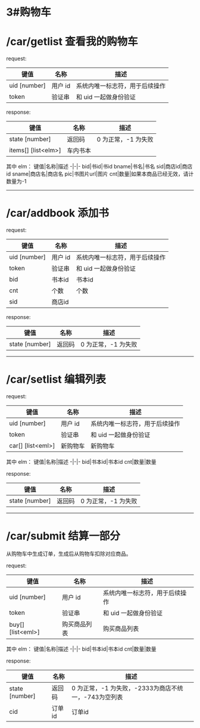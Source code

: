 # 3#购物车
# /car/getlist 查看我的购物车

request:

键值|名称|描述
-|-|-
uid [number]|用户 id|系统内唯一标志符，用于后续操作
token|验证串|和 uid 一起做身份验证

response:

键值|名称|描述
-|-|-
state [number]|返回码|0 为正常，-1 为失败
items[] [list\<elm\>]|车内书本|

其中 elm：
键值|名称|描述
-|-|-
bid|书id|书id
bname|书名|书名
sid|商店id|商店id
sname|商店名|商店名
pic|书图片url|图片
cnt|数量|如果本商品已经无效，请计数量为-1

---
# /car/addbook 添加书

request:

键值|名称|描述
-|-|-
uid [number]|用户 id|系统内唯一标志符，用于后续操作
token|验证串|和 uid 一起做身份验证
bid|书本id|书本id
cnt|个数|个数
sid|商店id|

response:

键值|名称|描述
-|-|-
state [number]|返回码|0 为正常，-1 为失败

---
# /car/setlist 编辑列表

request:

键值|名称|描述
-|-|-
uid [number]|用户 id|系统内唯一标志符，用于后续操作
token|验证串|和 uid 一起做身份验证
car[] [list\<eml\>]|新购物车|新购物车

其中 elm：
键值|名称|描述
-|-|-
bid|书本id|书本id
cnt|数量|数量

response:

键值|名称|描述
-|-|-
state [number]|返回码|0 为正常，-1 为失败

---
# /car/submit 结算一部分
从购物车中生成订单，生成后从购物车扣除对应商品。

request:

键值|名称|描述
-|-|-
uid [number]|用户 id|系统内唯一标志符，用于后续操作
token|验证串|和 uid 一起做身份验证
buy[] [list\<eml\>]|购买商品列表|购买商品列表

其中 elm：
键值|名称|描述
-|-|-
bid|书本id|书本id
cnt|数量|数量

response:

键值|名称|描述
-|-|-
state [number]|返回码|0 为正常，-1 为失败，-2333为商店不统一，-743为空列表
cid|订单id|订单id
